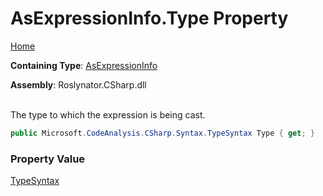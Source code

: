 # AsExpressionInfo\.Type Property

[Home](../../../../../README.md)

**Containing Type**: [AsExpressionInfo](../README.md)

**Assembly**: Roslynator\.CSharp\.dll

\
The type to which the expression is being cast\.

```csharp
public Microsoft.CodeAnalysis.CSharp.Syntax.TypeSyntax Type { get; }
```

### Property Value

[TypeSyntax](https://docs.microsoft.com/en-us/dotnet/api/microsoft.codeanalysis.csharp.syntax.typesyntax)

